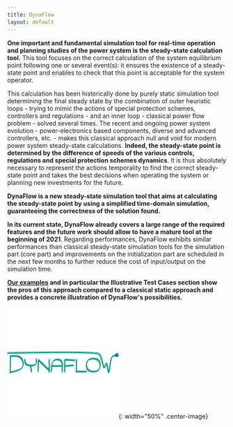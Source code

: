 ```yaml
---
title: DynaFlow
layout: default
---
```

<!--
    Except where otherwise noted, content in this website is Copyright (c)
    2015-2020, RTE (http://www.rte-france.com) and licensed under a
    CC-BY-4.0 (https://creativecommons.org/licenses/by/4.0/)
    license. All rights reserved.
-->

**One important and fundamental simulation tool for real-time operation and planning studies of the power system is the steady-state calculation tool.** This tool focuses on the correct calculation of the system equilibrium point following one or several event(s): it ensures the existence of a steady-state point and enables to check that this point is acceptable for the system operator.

This calculation has been historically done by purely static simulation tool determining the final steady state by the combination of outer heuristic loops - trying to mimic the actions of special protection schemes, controllers and regulations - and an inner loop - classical power flow problem - solved several times. The recent and ongoing power system evolution - power-electronics based components, diverse and advanced controllers, etc. - makes this classical approach null and void for modern power system steady-state calculations. **Indeed, the steady-state point is determined by the difference of speeds of the various controls, regulations and special protection schemes dynamics**. It is thus absolutely necessary to represent the actions temporality to find the correct steady-state point and takes the best decisions when operating the system or planning new investments for the future.

**DynaFlow is a new steady-state simulation tool that aims at calculating the steady-state point by using a simplified time-domain simulation, guaranteeing the correctness of the solution found.**

**In its current state, DynaFlow already covers a large range of the required features and the future work should allow to have a mature tool at the beginning of 2021**. Regarding performances, DynaFlow exhibits similar performances than classical steady-state simulation tools for the simulation part (core part) and improvements on the initialization part are scheduled in the next few months to further reduce the cost of input/output on the simulation time.

**[Our examples](https://github.com/dynawo/dynawo/releases/download/v1.2.0/DynawoDocumentation.zip) and in particular the Illustrative Test Cases section show the pros of this approach compared to a classical static approach and provides a concrete illustration of DynaFlow's possibilities.**

![image](../assets/images/DynaFlow.png){: width="50%" .center-image}